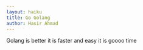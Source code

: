 ```yaml
---
layout: haiku
title: Go Golang 
author: Hasir Ahmad
---
```


Golang is better
it is faster and easy
it is goooo time
